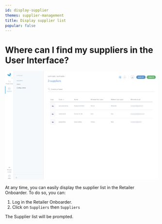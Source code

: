 ```yaml
---
id: display-supplier
themes: supplier-management
title: Display supplier list
popular: false
---
```


# Where can I find my suppliers in the User Interface?

![Supplier list](../img/RETAILER_Suppliers_Suppliers_SupplierList.png)

At any time, you can easily display the supplier list in the Retailer Onboarder. To do so, you can:
1. Log in the Retailer Onboarder.
1. Click on `Suppliers` then `Suppliers`

The Supplier list will be prompted.
